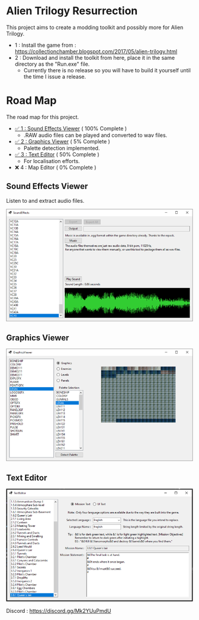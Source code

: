 # Alien Trilogy Resurrection

This project aims to create a modding toolkit and possibly more for Alien Trilogy.

- 1 : Install the game from : https://collectionchamber.blogspot.com/2017/05/alien-trilogy.html
- 2 : Download and install the toolkit from here, place it in the same directory as the "Run.exe" file.
	- Currently there is no release so you will have to build it yourself until the time I issue a release.

# Road Map

The road map for this project.

- [✅ 1 : Sound Effects Viewer](#sound-effects-viewer) ( 100% Complete )
	- .RAW audio files can be played and converted to wav files.
- [✅ 2 : Graphics Viewer](#graphics-viewer) ( 5% Complete )
	- Palette detection implemented.
- [✅ 3 : Text Editor](#text-editor) ( 50% Complete )
	- For localisation efforts.
- ❌ 4 : Map Editor ( 0% Complete )

## Sound Effects Viewer

Listen to and extract audio files.

<div align="center">
  <img src="Images/soundeffects.png" alt="Sound Effects Viewer">
</div>

## Graphics Viewer

<div align="center">
  <img src="Images/graphicsviewer.png" alt="Graphics Viewer">
</div>


## Text Editor

<div align="center">
  <img src="Images/texteditor.png" alt="Text Editor">
</div>

Discord : https://discord.gg/Mk2YUuPmdU